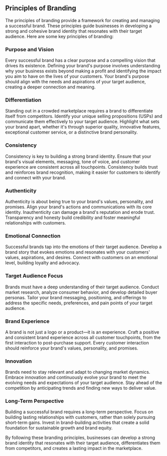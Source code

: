 
## Principles of Branding

The principles of branding provide a framework for creating and managing a successful brand. These principles guide businesses in developing a strong and cohesive brand identity that resonates with their target audience. Here are some key principles of branding:

### Purpose and Vision

Every successful brand has a clear purpose and a compelling vision that drives its existence. Defining your brand's purpose involves understanding why your business exists beyond making a profit and identifying the impact you aim to have on the lives of your customers. Your brand's purpose should align with the needs and aspirations of your target audience, creating a deeper connection and meaning.

### Differentiation

Standing out in a crowded marketplace requires a brand to differentiate itself from competitors. Identify your unique selling propositions (USPs) and communicate them effectively to your target audience. Highlight what sets your brand apart, whether it's through superior quality, innovative features, exceptional customer service, or a distinctive brand personality.

### Consistency 

Consistency is key to building a strong brand identity. Ensure that your brand's visual elements, messaging, tone of voice, and customer experience are consistent across all touchpoints. Consistency builds trust and reinforces brand recognition, making it easier for customers to identify and connect with your brand.

### Authenticity

Authenticity is about being true to your brand's values, personality, and promises. Align your brand's actions and communications with its core identity. Inauthenticity can damage a brand's reputation and erode trust. Transparency and honesty build credibility and foster meaningful relationships with customers.

### Emotional Connection

Successful brands tap into the emotions of their target audience. Develop a brand story that evokes emotions and resonates with your customers' values, aspirations, and desires. Connect with customers on an emotional level, building loyalty and advocacy.

### Target Audience Focus

Brands must have a deep understanding of their target audience. Conduct market research, analyze consumer behavior, and develop detailed buyer personas. Tailor your brand messaging, positioning, and offerings to address the specific needs, preferences, and pain points of your target audience.

### Brand Experience

A brand is not just a logo or a product—it is an experience. Craft a positive and consistent brand experience across all customer touchpoints, from the first interaction to post-purchase support. Every customer interaction should reinforce your brand's values, personality, and promises.

### Innovation

Brands need to stay relevant and adapt to changing market dynamics. Embrace innovation and continuously evolve your brand to meet the evolving needs and expectations of your target audience. Stay ahead of the competition by anticipating trends and finding new ways to deliver value.

### Long-Term Perspective

Building a successful brand requires a long-term perspective. Focus on building lasting relationships with customers, rather than solely pursuing short-term gains. Invest in brand-building activities that create a solid foundation for sustainable growth and brand equity.

By following these branding principles, businesses can develop a strong brand identity that resonates with their target audience, differentiates them from competitors, and creates a lasting impact in the marketplace.